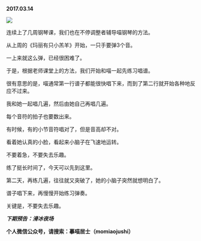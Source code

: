 
          
            
**2017.03.14**



![](//upload-images.jianshu.io/upload_images/51001-c640192a4edd488e.jpg)




连续上了几周钢琴课，我们也在不停调整者辅导喵钢琴的方法。

从上周的《玛丽有只小羔羊》开始，一只手要弹3个音。

一上来就这么弹，已经很困难了。

于是，根据老师课堂上的方法，我们开始和喵一起先练习唱谱。

很有意思的是，喵通常第一行谱子都能很快唱下来，而到了第二行就开始各种地反应不过来。

我和她一起唱几遍，然后由她自己再唱几遍。

每个音符的拍子也要数出来。

有时候，有的小节音符唱对了，但是音高却不对。

看着她认真的小脸，看起来小脑子在飞速地运转。

不要着急，不要失去乐趣。

练了挺长时间了，今天可以先到这里。

第二天，再练几遍，往往就又突破了，她的小脑子突然就想明白了。

谱子唱下来，再慢慢开始练习弹奏。

关键是，不要失去乐趣。


***下期预告：滑冰夜场***


**个人微信公众号，请搜索：摹喵居士（momiaojushi）**

          
        